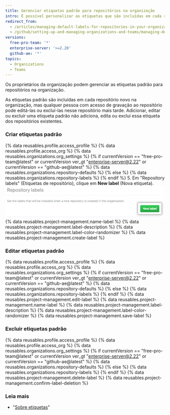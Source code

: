 ```yaml
---
title: Gerenciar etiquetas padrão para repositórios na organização
intro: É possível personalizar as etiquetas que são incluídas em cada repositório novo na organização.
redirect_from:
  - /articles/managing-default-labels-for-repositories-in-your-organization
  - /github/setting-up-and-managing-organizations-and-teams/managing-default-labels-for-repositories-in-your-organization
versions:
  free-pro-team: '*'
  enterprise-server: '>=2.20'
  github-ae: '*'
topics:
  - Organizations
  - Teams
---
```


Os proprietários da organização podem gerenciar as etiquetas padrão para repositórios na organização.

As etiquetas padrão são incluídas em cada repositório novo na organização, mas qualquer pessoa com acesso de gravação ao repositório pode editá-las ou excluí-las nesse repositório mais tarde. Adicionar, editar ou excluir uma etiqueta padrão não adiciona, edita ou exclui essa etiqueta dos repositórios existentes.

### Criar etiquetas padrão

{% data reusables.profile.access_profile %}
{% data reusables.profile.access_org %}
{% data reusables.organizations.org_settings %}
{% if currentVersion == "free-pro-team@latest" or currentVersion ver_gt "enterprise-server@2.22" or currentVersion == "github-ae@latest" %}
{% data reusables.organizations.repository-defaults %}
{% else %}
{% data reusables.organizations.repository-labels %}
{% endif %}
5. Em "Repository labels" (Etiquetas de repositório), clique em **New label** (Nova etiqueta). ![Botão New label (Nova etiqueta)](/assets/images/help/organizations/new-label-button.png)
{% data reusables.project-management.name-label %}
{% data reusables.project-management.label-description %}
{% data reusables.project-management.label-color-randomizer %}
{% data reusables.project-management.create-label %}

### Editar etiquetas padrão

{% data reusables.profile.access_profile %}
{% data reusables.profile.access_org %}
{% data reusables.organizations.org_settings %}
{% if currentVersion == "free-pro-team@latest" or currentVersion ver_gt "enterprise-server@2.22" or currentVersion == "github-ae@latest" %}
{% data reusables.organizations.repository-defaults %}
{% else %}
{% data reusables.organizations.repository-labels %}
{% endif %}
{% data reusables.project-management.edit-label %}
{% data reusables.project-management.name-label %}
{% data reusables.project-management.label-description %}
{% data reusables.project-management.label-color-randomizer %}
{% data reusables.project-management.save-label %}

### Excluir etiquetas padrão

{% data reusables.profile.access_profile %}
{% data reusables.profile.access_org %}
{% data reusables.organizations.org_settings %}
{% if currentVersion == "free-pro-team@latest" or currentVersion ver_gt "enterprise-server@2.22" or currentVersion == "github-ae@latest" %}
{% data reusables.organizations.repository-defaults %}
{% else %}
{% data reusables.organizations.repository-labels %}
{% endif %}
{% data reusables.project-management.delete-label %}
{% data reusables.project-management.confirm-label-deletion %}

### Leia mais

- "[Sobre etiquetas](/articles/about-labels)"

